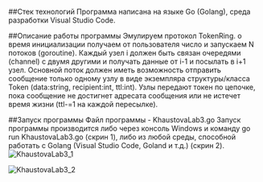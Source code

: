 ##Стек технологий
Программа написана на языке Go (Golang), среда разработки Visual Studio Code.

##Описание работы программы
Эмулируем протокол TokenRing. о время инициализации получаем от пользователя число и запускаем N потоков (goroutine). Каждый узел i должен быть связан очередями (channel) с двумя другими
и получать данные от i-1 и посылать в i+1 узел. Основной поток должен иметь возможность отправить сообщение только одному узлу в виде экземпляра структуры/класса
Token (data:string, recipient:int, ttl:int). Узлы передают токен по цепочке, пока сообщение не достигнет адресата сообщения или не истечет время жизни (ttl-=1 на каждой пересылке).

##Запуск программы
Файл программы  - KhaustovaLab3.go
Запуск программы производится либо через консоль Windows и команду go run KhaustovaLab3.go (скрин 1), либо из любой среды, способной работать с Golang (Visual Studio Code, Goland и т.д.) (скрин 2).
![KhaustovaLab3_1](https://github.com/Natasha-Khaustova/KhaustovaLab3_PrLanguages/assets/45619280/56b9235e-481c-4983-a514-9b0591016135)

![KhaustovaLab3_2](https://github.com/Natasha-Khaustova/KhaustovaLab3_PrLanguages/assets/45619280/ec267ff6-8315-45d8-94e4-0194258f448a)
